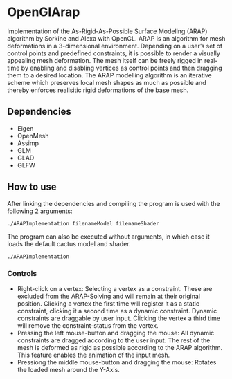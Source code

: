 # OpenGlArap
Implementation of the As-Rigid-As-Possible Surface Modeling (ARAP) algorithm by Sorkine and Alexa with OpenGL.
ARAP is an algorithm for mesh deformations in a 3-dimensional environment.
Depending on a user’s set of control points and predefined constraints, it is possible to render a visually appealing mesh deformation.
The mesh itself can be freely rigged in real-time by enabling and disabling vertices as control points and then dragging them to a desired location.
The ARAP modelling algorithm is an iterative scheme which preserves local mesh shapes as much as possible and thereby enforces realisitic rigid deformations of the base mesh.

## Dependencies
- Eigen
- OpenMesh
- Assimp
- GLM
- GLAD
- GLFW

## How to use
After linking the dependencies and compiling the program is used with the following 2 arguments:

`./ARAPImplementation filenameModel filenameShader`

The program can also be executed without arguments, in which case it loads the default cactus model and shader.

`./ARAPImplementation`

### Controls
- Right-click on a vertex: Selecting a vertex as a constraint. These are excluded from the ARAP-Solving and will remain at their original position. Clicking a vertex the first time will register it as a static constraint, clicking it a second time as a dynamic constraint. Dynamic constraints are draggable by user input. Clicking the vertex a third time will remove the constraint-status from the vertex.
- Pressing the left mouse-button and dragging the mouse: All dynamic constraints are dragged according to the user input. The rest of the mesh is deformed as rigid as possible according to the ARAP algorithm. This feature enables the animation of the input mesh.
- Pressiong the middle mouse-button and dragging the mouse: Rotates the loaded mesh around the Y-Axis.
